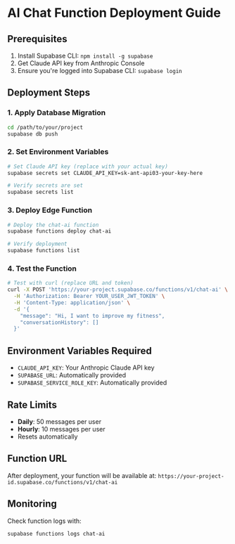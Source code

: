 # AI Chat Function Deployment Guide

## Prerequisites
1. Install Supabase CLI: `npm install -g supabase`
2. Get Claude API key from Anthropic Console
3. Ensure you're logged into Supabase CLI: `supabase login`

## Deployment Steps

### 1. Apply Database Migration
```bash
cd /path/to/your/project
supabase db push
```

### 2. Set Environment Variables
```bash
# Set Claude API key (replace with your actual key)
supabase secrets set CLAUDE_API_KEY=sk-ant-api03-your-key-here

# Verify secrets are set
supabase secrets list
```

### 3. Deploy Edge Function
```bash
# Deploy the chat-ai function
supabase functions deploy chat-ai

# Verify deployment
supabase functions list
```

### 4. Test the Function
```bash
# Test with curl (replace URL and token)
curl -X POST 'https://your-project.supabase.co/functions/v1/chat-ai' \
  -H 'Authorization: Bearer YOUR_USER_JWT_TOKEN' \
  -H 'Content-Type: application/json' \
  -d '{
    "message": "Hi, I want to improve my fitness",
    "conversationHistory": []
  }'
```

## Environment Variables Required
- `CLAUDE_API_KEY`: Your Anthropic Claude API key
- `SUPABASE_URL`: Automatically provided
- `SUPABASE_SERVICE_ROLE_KEY`: Automatically provided

## Rate Limits
- **Daily**: 50 messages per user
- **Hourly**: 10 messages per user
- Resets automatically

## Function URL
After deployment, your function will be available at:
`https://your-project-id.supabase.co/functions/v1/chat-ai`

## Monitoring
Check function logs with:
```bash
supabase functions logs chat-ai
```